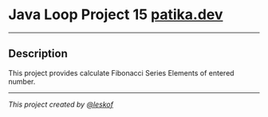 # Java Loop Project 15 [patika.dev](https://app.patika.dev/courses/java101/odev-fibo)
___
## Description

This project provides calculate Fibonacci Series Elements of entered number. 
___
_This project created by [@leskof](https://github.com/leskof)_